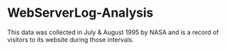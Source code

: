 # WebServerLog-Analysis
This data was collected in July &amp; August 1995 by NASA and is a record of visitors to its website during those intervals.
